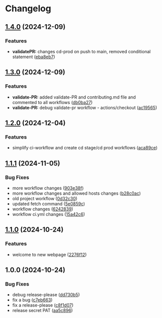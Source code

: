 # Changelog

## [1.4.0](https://github.com/Morethanatester/django-benpavey/compare/v1.3.0...v1.4.0) (2024-12-09)


### Features

* **validatePR:** changes cd-prod on push to main, removed conditional statement ([eba8eb7](https://github.com/Morethanatester/django-benpavey/commit/eba8eb7d8b894f85441348b276dcedd8617169e1))

## [1.3.0](https://github.com/Morethanatester/django-benpavey/compare/v1.2.0...v1.3.0) (2024-12-09)


### Features

* **validate-PR:** added validate-PR and contributing.md file and commented to all workflows ([db0ba27](https://github.com/Morethanatester/django-benpavey/commit/db0ba2741ec49dfc14fda159d6f94aa176c70424))
* **validate-PR:** debug validate-pr workflow - actions/checkout ([ac19565](https://github.com/Morethanatester/django-benpavey/commit/ac1956522b73089ce63116299a52770fab18cd90))

## [1.2.0](https://github.com/Morethanatester/django-benpavey/compare/v1.1.1...v1.2.0) (2024-12-04)


### Features

* simplify ci-workflow and create cd stage/cd prod workflows ([aca89ce](https://github.com/Morethanatester/django-benpavey/commit/aca89ce3f7f53e52298e798f502c39c6e9acab66))

## [1.1.1](https://github.com/Morethanatester/django-benpavey/compare/v1.1.0...v1.1.1) (2024-11-05)


### Bug Fixes

* more workflow changes ([903e38f](https://github.com/Morethanatester/django-benpavey/commit/903e38f19885de2e5ce0209f529b80fdec944c8d))
* more workflow changes and allowed hosts changes ([b28c0ac](https://github.com/Morethanatester/django-benpavey/commit/b28c0acaec9157811f5219f6f31285e345559041))
* old project workflow ([0d32c30](https://github.com/Morethanatester/django-benpavey/commit/0d32c30a2bbf994cac12ef65b1253ceee44a8803))
* updated fetch command ([5e0859c](https://github.com/Morethanatester/django-benpavey/commit/5e0859cc917e931e420c63a1667b72b18baa1a0e))
* workflow changes ([6242839](https://github.com/Morethanatester/django-benpavey/commit/6242839b6e9825866c923bc37044d009f891f43c))
* workflow ci.yml changes ([15a42c6](https://github.com/Morethanatester/django-benpavey/commit/15a42c6d2a5c289fabae40ce20dad229aa247b9b))

## [1.1.0](https://www.github.com/Morethanatester/django-benpavey/compare/v1.0.0...v1.1.0) (2024-10-24)


### Features

* welcome to new webpage ([2276f12](https://www.github.com/Morethanatester/django-benpavey/commit/2276f124ab00dc602a871afac69b505088020f88))

## 1.0.0 (2024-10-24)


### Bug Fixes

* debug release-please ([dd730b5](https://www.github.com/Morethanatester/django-benpavey/commit/dd730b50a3bc7bab0f80b4d8f5013f72774b400c))
* fix a bug ([c7eb663](https://www.github.com/Morethanatester/django-benpavey/commit/c7eb66323f68617d6e34a353f22d869de5f26b52))
* fix a release-please ([c8f1d07](https://www.github.com/Morethanatester/django-benpavey/commit/c8f1d077e9e98e65f224fe37d1ec6aa7dafe4061))
* release secret PAT ([aa5c896](https://www.github.com/Morethanatester/django-benpavey/commit/aa5c896b048e6732c9a56d935f020247aeb42013))
